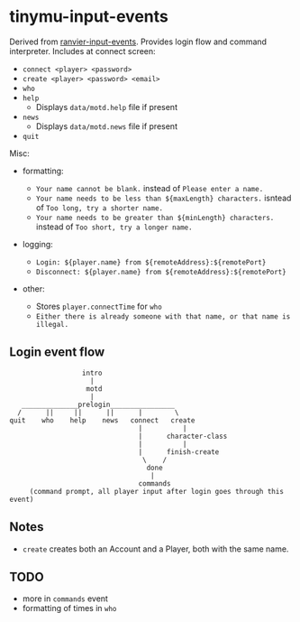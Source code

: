 # tinymu-input-events

Derived from [ranvier-input-events](http://ranviermud.com/extending/bundles/).  Provides login flow and command interpreter.  Includes at connect screen:

 - `connect <player> <password>`
 - `create <player> <password> <email>`
 - `who`
 - `help`
    - Displays `data/motd.help` file if present
 - `news`
    - Displays `data/motd.news` file if present
 - `quit`

Misc:

 - formatting:
   - `Your name cannot be blank.` instead of `Please enter a name.`
   - `Your name needs to be less than ${maxLength} characters.` isntead of `Too long, try a shorter name.`
   - `Your name needs to be greater than ${minLength} characters.` instead of `Too short, try a longer name.`

 - logging:
   - `Login: ${player.name} from ${remoteAddress}:${remotePort}`
   - `Disconnect: ${player.name} from ${remoteAddress}:${remotePort}`

 - other:
   - Stores `player.connectTime` for `who`
   - `Either there is already someone with that name, or that name is illegal.`

## Login event flow

                      intro
                        |
                       motd
                        |
       ______________prelogin________________
      /      ||     ||      ||      |        \    
    quit    who    help    news   connect   create 
                                    |          |   
                                    |      character-class
                                    |          |   
                                    |      finish-create
                                     \    /      
                                      done     
                                       |
                                    commands
         (command prompt, all player input after login goes through this event)

## Notes
 - `create` creates both an Account and a Player, both with the same name.

## TODO
 - more in `commands` event
 - formatting of times in `who`
